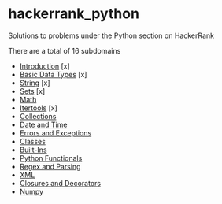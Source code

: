 # hackerrank_python
Solutions to problems under the Python section on HackerRank

There are a total of 16 subdomains
* [Introduction](https://www.hackerrank.com/domains/python/py-introduction) [x]
* [Basic Data Types](https://www.hackerrank.com/domains/python/py-basic-data-types) [x]
* [String](https://www.hackerrank.com/domains/python/py-strings) [x]
* [Sets](https://www.hackerrank.com/domains/python/py-sets) [x]
* [Math](https://www.hackerrank.com/domains/python/py-math)
* [Itertools](https://www.hackerrank.com/domains/python/py-itertools) [x]
* [Collections](https://www.hackerrank.com/domains/python/py-collections)
* [Date and Time](https://www.hackerrank.com/domains/python/py-date-time)
* [Errors and Exceptions](https://www.hackerrank.com/domains/python/errors-exceptions)
* [Classes](https://www.hackerrank.com/domains/python/py-classes)
* [Built-Ins](https://www.hackerrank.com/domains/python/py-built-ins)
* [Python Functionals](https://www.hackerrank.com/domains/python/py-functionals)
* [Regex and Parsing](https://www.hackerrank.com/domains/python/py-regex)
* [XML](https://www.hackerrank.com/domains/python/xml)
* [Closures and Decorators](https://www.hackerrank.com/domains/python/closures-and-decorators)
* [Numpy](https://www.hackerrank.com/domains/python/numpy)


